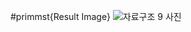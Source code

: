 #primmst{Result Image}
![자료구조 9 사진](https://github.com/user-attachments/assets/e7b8fd65-cd57-4695-beb4-73b20a6c2f0a)
